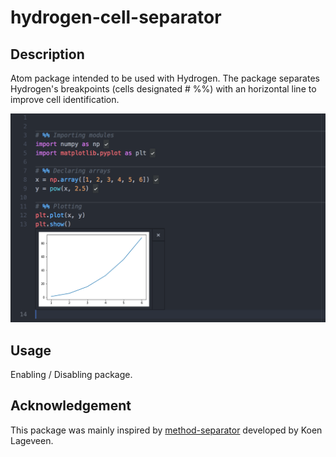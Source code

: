 # hydrogen-cell-separator

## Description
Atom package intended to be used with Hydrogen. The package separates
Hydrogen's breakpoints (cells designated # %%) with an horizontal line
to improve cell identification.

![hydrogen-cell-separator](hydrogen-cell.png)

## Usage
Enabling / Disabling package.

## Acknowledgement
This package was mainly inspired by
[method-separator](https://atom.io/packages/method-separator)
developed by Koen Lageveen.
